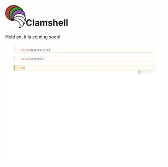 <img align="left" width="65px" src="https://raw.githubusercontent.com/serdar-/Clamshell.jl/master/docs/src/assets/logo.png">

# Clamshell 

Hold on, it is coming soon!

<img src="https://raw.githubusercontent.com/serdar-/Clamshell.jl/master/docs/src/assets/demo_1.gif">